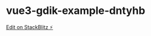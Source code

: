 # vue3-gdik-example-dntyhb

[Edit on StackBlitz ⚡️](https://stackblitz.com/edit/vue3-gdik-example-dntyhb)